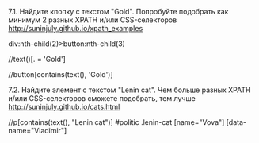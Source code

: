7.1. Найдите кпопку c текстом "Gold". Попробуйте подобрать как минимум 2 разных XPATH и/или CSS-селекторов
http://suninjuly.github.io/xpath_examples

div:nth-child(2)>button:nth-child(3)

//text()[. = 'Gold']

//button[contains(text(), 'Gold')]

7.2. Найдите элемент с текстом "Lenin cat". Чем больше разных XPATH и/или CSS-селекторов сможете подобрать, тем лучше
http://suninjuly.github.io/cats.html

//p[contains(text(), "Lenin cat")]
#politic
.lenin-cat
[name="Vova"]
[data-name="Vladimir"]